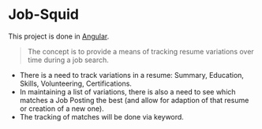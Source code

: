 # Job-Squid

This project is done in [Angular](https://angular.dev/).

> The concept is to provide a means of tracking resume variations over time during a job search.

* There is a need to track variations in a resume: Summary, Education, Skills, Volunteering, Certifications.
* In maintaining a list of variations, there is also a need to see which matches a Job Posting the best (and allow for adaption of that resume or creation of a new one).
* The tracking of matches will be done via keyword.
